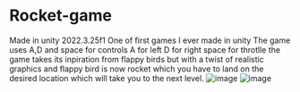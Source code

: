 # Rocket-game  
Made in unity 2022.3.25f1
One of first games I ever made in unity
The game uses A,D and space for controls 
A for left
D for right 
space for throtlle 
the game takes its inpiration from flappy birds but with a twist of realistic graphics and flappy bird is now rocket
which you have to land on the desired location which will take you to the next level.
![image](https://github.com/user-attachments/assets/35c7bc45-ba72-4832-a6f5-1443a366bf38)
![image](https://github.com/user-attachments/assets/d2ab5ad0-b5bf-4013-9b38-8a23d1cd80d4)

